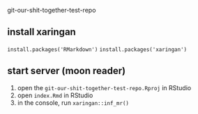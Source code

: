 git-our-shit-together-test-repo

## install xaringan 
`install.packages('RMarkdown')`
`install.packages('xaringan')`


## start server (moon reader)
1. open the `git-our-shit-together-test-repo.Rproj` in RStudio 
2. open `index.Rmd` in RStudio 
3. in the console, run `xaringan::inf_mr()`
